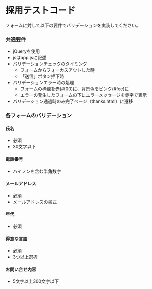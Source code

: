 # 採用テストコード
フォームに対して以下の要件でバリデーションを実装してください。
### 共通要件
* jQueryを使用
* jsはapp.jsに記述
* バリデーションチェックのタイミング
  * フォームからフォーカスアウトした時
  * 「送信」ボタン押下時
* バリデーションエラー時の処理
  * フォームの枠線を赤(#f00)に、背景色をピンク(#fee)に
  * エラーの発生したフォームの下にエラーメッセージを赤字で表示
* バリデーション通過時のみ完了ページ（thanks.html）に遷移
### 各フォームのバリデーション
#### 氏名
* 必須
* 30文字以下
#### 電話番号
* ハイフンを含む半角数字
#### メールアドレス
* 必須
* メールアドレスの書式
#### 年代
* 必須
#### 得意な言語
* 必須
* 3つ以上選択
#### お問い合せ内容
* 5文字以上300文字以下




